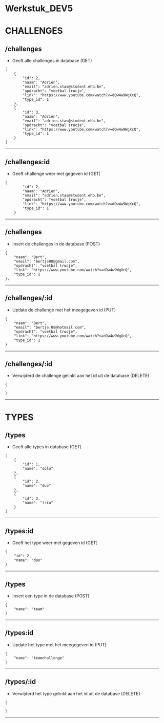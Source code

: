# Werkstuk_DEV5

# CHALLENGES

## /challenges
- Geeft alle challenges in database (GET)
```
[
    {
        "id": 2,
        "naam": "Adrien",
        "email": "adrien.stas@student.ehb.be",
        "opdracht": "voetbal trucje",
        "link": "https://www.youtube.com/watch?v=dQw4w9WgXcQ",
        "type_id": 1
    },
    {
        "id": 3,
        "naam": "Adrien",
        "email": "adrien.stas@student.ehb.be",
        "opdracht": "voetbal trucje",
        "link": "https://www.youtube.com/watch?v=dQw4w9WgXcQ",
        "type_id": 1
    }
]
```
---

## /challenges:id
- Geeft challenge weer met gegeven id (GET)
```
{
        "id": 2,
        "naam": "Adrien",
        "email": "adrien.stas@student.ehb.be",
        "opdracht": "voetbal trucje",
        "link": "https://www.youtube.com/watch?v=dQw4w9WgXcQ",
        "type_id": 1
    }
```
---

## /challenges
- Insert de challenges in de database (POST)
```
{
    "naam": "Bert",
    "email": "bertje08@gmail.com",
    "opdracht": "voetbal trucje",
    "link": "https://www.youtube.com/watch?v=dQw4w9WgXcQ",
    "type_id": 1
},
```
---

## /challenges/:id
- Update de challenge met het meegegeven id (PUT)
```
{
    "naam": "Bert",
    "email": "bertje.08@hotmail.com",
    "opdracht": "voetbal trucje",
    "link": "https://www.youtube.com/watch?v=dQw4w9WgXcQ",
    "type_id": 1
}
```
---

## /challenges/:id
- Verwijderd de challenge gelinkt aan het id uit de database (DELETE)
```
{
   
}
```

---

# TYPES

## /types
- Geeft alle types in database (GET)
```
[
    {
        "id": 1,
        "name": "solo"
    },
    {
        "id": 2,
        "name": "duo"
    },
    {
        "id": 3,
        "name": "trio"
    }
]
```
---

## /types:id
- Geeft het type weer met gegeven id (GET)
```
{
    "id": 2,
    "name": "duo"
}
```
---

## /types
- Insert een type in de database (POST)
```
{
    "name": "team"
}
```
---

## /types:id
- Update het type met het meegegeven id (PUT)
```
{
    "name": "teamchallenge"
}
```
---

## /types/:id
- Verwijderd het type gelinkt aan het id uit de database (DELETE)
```
{
    
}
```
---